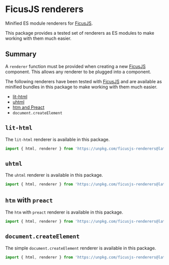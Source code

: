 # FicusJS renderers

Minified ES module renderers for [FicusJS](https://docs.ficusjs.org).

This package provides a tested set of renderers as ES modules to make working with them much easier.

## Summary

A `renderer` function must be provided when creating a new [FicusJS](https://docs.ficusjs.org) component.
This allows any renderer to be plugged into a component.

The following renderers have been tested with [FicusJS](https://docs.ficusjs.org) and are available as minified bundles in this package to make working with them much easier.

- [lit-html](https://www.npmjs.com/package/lit-html)
- [uhtml](https://www.npmjs.com/package/uhtml)
- [htm and Preact](https://www.npmjs.com/package/htm)
- `document.createElement`

## `lit-html`

The `lit-html` renderer is available in this package.

```js
import { html, renderer } from 'https://unpkg.com/ficusjs-renderers@latest/dist/lit-html.js'
```

## `uhtml`

The `uhtml` renderer is available in this package.

```js
import { html, renderer } from 'https://unpkg.com/ficusjs-renderers@latest/dist/uhtml.js'
```

## `htm` with `preact`

The `htm` with `preact` renderer is available in this package.

```js
import { html, renderer } from 'https://unpkg.com/ficusjs-renderers@latest/dist/htm.js'
```

## `document.createElement`

The simple `document.createElement` renderer is available in this package.

```js
import { html, renderer } from 'https://unpkg.com/ficusjs-renderers@latest/dist/create-element.js'
```

